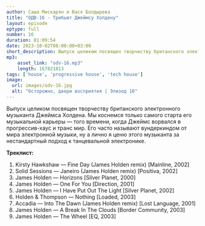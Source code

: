 ```yaml
---
author: Саша Мискарян и Вася Болдырева
title: "ОДВ-16 · Трибьют Джеймсу Холдену"
layout: episode
eptype: full
number: 16
duration: 01:09:54
date: 2023-10-02T08:00:00+03:00
short_description: Выпуск целиком посвящен творчеству британского электронного музыканта Джеймса Холдена.
mp3:
    asset_link: "odv-16.mp3"
    length: 167821813
tags: ['house', 'progressive house', 'tech house']
image: 
  url: images/odv-16.jpg
  alt: "Осторожно, двери восприятия | Эпизод 16"
---
```

Выпуск целиком посвящен творчеству британского электронного музыканта Джеймса Холдена. Мы коснемся только самого старта его музыкальной карьеры — того времени, когда Джеймс ворвался в прогрессив-хаус и транс мир. Его часто называют вундеркиндом от мира электронной музыки, ну а лично я ценю этого музыканта за нестандартный подход к танцевальной электронике.  

<!--more-->

**Треклист:**
1. Kirsty Hawkshaw — Fine Day (James Holden remix) [Mainline, 2002]
1. Solid Sessions — Janeiro (James Holden remix) [Positiva, 2002]
1. James Holden — Horizons [Silver Planet, 2000]
1. James Holden — One For You [Direction, 2001]
1. James Holden — I Have Put Out The Light [Silver Planet, 2002]
1. Holden & Thompson — Nothing [Loaded, 2003]
1. Accadia — Into The Dawn (James Holden remix) [Lost Language, 2001]
1. James Holden — A Break In The Clouds [Border Community, 2003]
1. James Holden — The Wheel [EQ, 2003]
